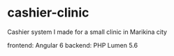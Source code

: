 # cashier-clinic
Cashier system I made for a small clinic in Marikina city

frontend: Angular 6
backend: PHP Lumen 5.6 
